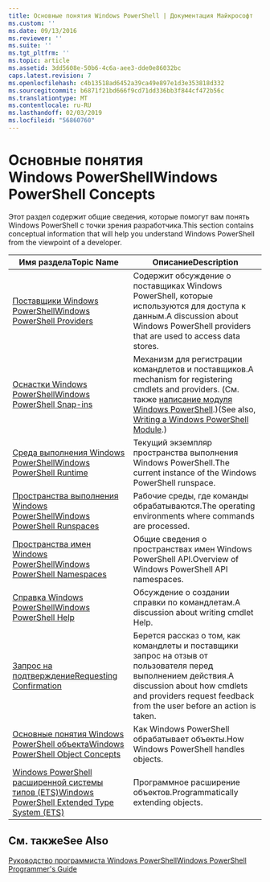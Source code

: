```yaml
---
title: Основные понятия Windows PowerShell | Документация Майкрософт
ms.custom: ''
ms.date: 09/13/2016
ms.reviewer: ''
ms.suite: ''
ms.tgt_pltfrm: ''
ms.topic: article
ms.assetid: 3dd5608e-50b6-4c6a-aee3-dde0e86032bc
caps.latest.revision: 7
ms.openlocfilehash: c4b13518ad6452a39ca49e897e1d3e353818d332
ms.sourcegitcommit: b6871f21bd666f9cd71dd336bb3f844cf472b56c
ms.translationtype: MT
ms.contentlocale: ru-RU
ms.lasthandoff: 02/03/2019
ms.locfileid: "56860760"
---
```

# <a name="windows-powershell-concepts"></a><span data-ttu-id="fad2c-102">Основные понятия Windows PowerShell</span><span class="sxs-lookup"><span data-stu-id="fad2c-102">Windows PowerShell Concepts</span></span>

<span data-ttu-id="fad2c-103">Этот раздел содержит общие сведения, которые помогут вам понять Windows PowerShell с точки зрения разработчика.</span><span class="sxs-lookup"><span data-stu-id="fad2c-103">This section contains conceptual information that will help you understand Windows PowerShell from the viewpoint of a developer.</span></span>

|<span data-ttu-id="fad2c-104">Имя раздела</span><span class="sxs-lookup"><span data-stu-id="fad2c-104">Topic Name</span></span>|<span data-ttu-id="fad2c-105">Описание</span><span class="sxs-lookup"><span data-stu-id="fad2c-105">Description</span></span>|
|----------------|-----------------|
|[<span data-ttu-id="fad2c-106">Поставщики Windows PowerShell</span><span class="sxs-lookup"><span data-stu-id="fad2c-106">Windows PowerShell Providers</span></span>](http://msdn.microsoft.com/en-us/a65c5c75-1131-4ade-90d3-a613dbe620e9)|<span data-ttu-id="fad2c-107">Содержит обсуждение о поставщиках Windows PowerShell, которые используются для доступа к данным.</span><span class="sxs-lookup"><span data-stu-id="fad2c-107">A discussion about Windows PowerShell providers that are used to access data stores.</span></span>|
|[<span data-ttu-id="fad2c-108">Оснастки Windows PowerShell</span><span class="sxs-lookup"><span data-stu-id="fad2c-108">Windows PowerShell Snap-ins</span></span>](http://msdn.microsoft.com/en-us/20e081a9-522c-48bf-9f21-faaf8cca2e82)|<span data-ttu-id="fad2c-109">Механизм для регистрации командлетов и поставщиков.</span><span class="sxs-lookup"><span data-stu-id="fad2c-109">A mechanism for registering cmdlets and providers.</span></span> <span data-ttu-id="fad2c-110">(См. также [написание модуля Windows PowerShell](../module/writing-a-windows-powershell-module.md).)</span><span class="sxs-lookup"><span data-stu-id="fad2c-110">(See also, [Writing a Windows PowerShell Module](../module/writing-a-windows-powershell-module.md).)</span></span>|
|[<span data-ttu-id="fad2c-111">Среда выполнения Windows PowerShell</span><span class="sxs-lookup"><span data-stu-id="fad2c-111">Windows PowerShell Runtime</span></span>](http://msdn.microsoft.com/en-us/949f06e8-0224-4cd3-bbad-a0cebbb5dec8)|<span data-ttu-id="fad2c-112">Текущий экземпляр пространства выполнения Windows PowerShell.</span><span class="sxs-lookup"><span data-stu-id="fad2c-112">The current instance of the Windows PowerShell runspace.</span></span>|
|[<span data-ttu-id="fad2c-113">Пространства выполнения Windows PowerShell</span><span class="sxs-lookup"><span data-stu-id="fad2c-113">Windows PowerShell Runspaces</span></span>](http://msdn.microsoft.com/en-us/a1582cfe-f06d-4aff-adc6-71f49a860ce9)|<span data-ttu-id="fad2c-114">Рабочие среды, где команды обрабатываются.</span><span class="sxs-lookup"><span data-stu-id="fad2c-114">The operating environments where commands are processed.</span></span>|
|[<span data-ttu-id="fad2c-115">Пространства имен Windows PowerShell</span><span class="sxs-lookup"><span data-stu-id="fad2c-115">Windows PowerShell Namespaces</span></span>](http://msdn.microsoft.com/en-us/04bd2841-e90c-47d2-8a1f-3aeb3df35176)|<span data-ttu-id="fad2c-116">Общие сведения о пространствах имен Windows PowerShell API.</span><span class="sxs-lookup"><span data-stu-id="fad2c-116">Overview of Windows PowerShell API namespaces.</span></span>|
|[<span data-ttu-id="fad2c-117">Справка Windows PowerShell</span><span class="sxs-lookup"><span data-stu-id="fad2c-117">Windows PowerShell Help</span></span>](http://msdn.microsoft.com/en-us/097b7c1c-a056-4b36-9c86-65b2ee702fc7)|<span data-ttu-id="fad2c-118">Обсуждение о создании справки по командлетам.</span><span class="sxs-lookup"><span data-stu-id="fad2c-118">A discussion about writing cmdlet Help.</span></span>|
|[<span data-ttu-id="fad2c-119">Запрос на подтверждение</span><span class="sxs-lookup"><span data-stu-id="fad2c-119">Requesting Confirmation</span></span>](../cmdlet/requesting-confirmation-from-cmdlets.md)|<span data-ttu-id="fad2c-120">Берется рассказ о том, как командлеты и поставщики запрос на отзыв от пользователя перед выполнением действия.</span><span class="sxs-lookup"><span data-stu-id="fad2c-120">A discussion about how cmdlets and providers request feedback from the user before an action is taken.</span></span>|
|[<span data-ttu-id="fad2c-121">Основные понятия Windows PowerShell объекта</span><span class="sxs-lookup"><span data-stu-id="fad2c-121">Windows PowerShell Object Concepts</span></span>](http://msdn.microsoft.com/en-us/a1449178-b6fd-4ca8-a5e1-d747c2c54181)|<span data-ttu-id="fad2c-122">Как Windows PowerShell обрабатывает объекты.</span><span class="sxs-lookup"><span data-stu-id="fad2c-122">How Windows PowerShell handles objects.</span></span>|
|[<span data-ttu-id="fad2c-123">Windows PowerShell расширенной системы типов (ETS)</span><span class="sxs-lookup"><span data-stu-id="fad2c-123">Windows PowerShell Extended Type System (ETS)</span></span>](http://msdn.microsoft.com/en-us/12700631-be23-4e6b-9bf0-81ea0d166353)|<span data-ttu-id="fad2c-124">Программное расширение объектов.</span><span class="sxs-lookup"><span data-stu-id="fad2c-124">Programmatically extending objects.</span></span>|

## <a name="see-also"></a><span data-ttu-id="fad2c-125">См. также</span><span class="sxs-lookup"><span data-stu-id="fad2c-125">See Also</span></span>

[<span data-ttu-id="fad2c-126">Руководство программиста Windows PowerShell</span><span class="sxs-lookup"><span data-stu-id="fad2c-126">Windows PowerShell Programmer's Guide</span></span>](./windows-powershell-programmer-s-guide.md)
